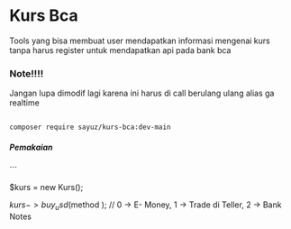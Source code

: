 <h1>Kurs Bca</h1>
<p>Tools yang bisa membuat user mendapatkan informasi mengenai kurs tanpa harus register untuk mendapatkan api pada bank bca</p>

<h3>Note!!!!</h3>
<p>Jangan lupa dimodif lagi karena ini harus di call berulang ulang alias ga realtime</p>

```

composer require sayuz/kurs-bca:dev-main

```

<h5>
  Pemakaian
</h5>
```

$kurs = new Kurs();

$kurs->buy_usd($method ); // 0 -> E- Money, 1 -> Trade di Teller, 2 -> Bank Notes


```
